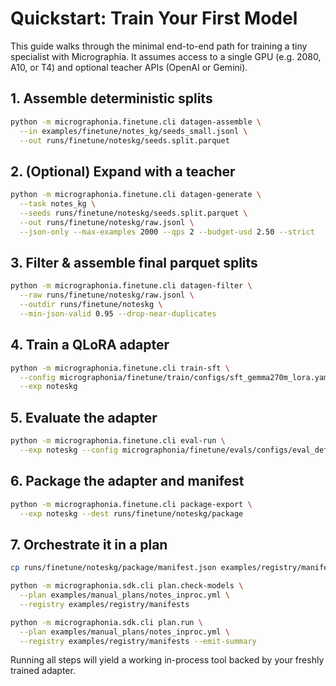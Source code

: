 # Quickstart: Train Your First Model

This guide walks through the minimal end-to-end path for training a tiny specialist with Micrographia.
It assumes access to a single GPU (e.g. 2080, A10, or T4) and optional teacher APIs (OpenAI or Gemini).

## 1. Assemble deterministic splits
```bash
python -m micrographonia.finetune.cli datagen-assemble \
  --in examples/finetune/notes_kg/seeds_small.jsonl \
  --out runs/finetune/noteskg/seeds.split.parquet
```

## 2. (Optional) Expand with a teacher
```bash
python -m micrographonia.finetune.cli datagen-generate \
  --task notes_kg \
  --seeds runs/finetune/noteskg/seeds.split.parquet \
  --out runs/finetune/noteskg/raw.jsonl \
  --json-only --max-examples 2000 --qps 2 --budget-usd 2.50 --strict
```

## 3. Filter & assemble final parquet splits
```bash
python -m micrographonia.finetune.cli datagen-filter \
  --raw runs/finetune/noteskg/raw.jsonl \
  --outdir runs/finetune/noteskg \
  --min-json-valid 0.95 --drop-near-duplicates
```

## 4. Train a QLoRA adapter
```bash
python -m micrographonia.finetune.cli train-sft \
  --config micrographonia/finetune/train/configs/sft_gemma270m_lora.yaml \
  --exp noteskg
```

## 5. Evaluate the adapter
```bash
python -m micrographonia.finetune.cli eval-run \
  --exp noteskg --config micrographonia/finetune/evals/configs/eval_default.yaml
```

## 6. Package the adapter and manifest
```bash
python -m micrographonia.finetune.cli package-export \
  --exp noteskg --dest runs/finetune/noteskg/package
```

## 7. Orchestrate it in a plan
```bash
cp runs/finetune/noteskg/package/manifest.json examples/registry/manifests/extractor_A.local.json

python -m micrographonia.sdk.cli plan.check-models \
  --plan examples/manual_plans/notes_inproc.yml \
  --registry examples/registry/manifests

python -m micrographonia.sdk.cli plan.run \
  --plan examples/manual_plans/notes_inproc.yml \
  --registry examples/registry/manifests --emit-summary
```

Running all steps will yield a working in-process tool backed by your freshly trained adapter.

